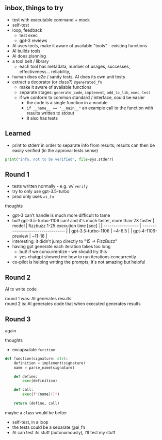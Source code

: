 ## inbox, things to try

- test with executable command + mock
- self-test
- loop, feedback
  - test exec
  - gpt-3 reviews
- AI uses tools, make it aware of available "tools" - existing functions
- AI builds tools
- AI does planning
- a tool belt / library
  - each tool has metadata, number of usages, successes, effectiveness... reliability, 
- human does e2e / sanity tests, AI does its own unit tests
- extract a decorator (or class?) `@generated_fn`
  - make it aware of available functions
  - separate stages: `generate_code`, `implement`, `add_to_lib`, `exec`, `test`
  - if we conform to common standard / interface, could be easier
    - the code is a single function in a module
    - `if __name__ == "__main__"` an example call to the function with results written to stdout
    - it also has tests

## Learned

- print to stderr in order to separate info from results; results can then be easily verified (in the approval tests sense)
```python
print("info, not to be verified", file=sys.stderr)
```

## Round 1

- tests written normally - e.g. w/ `verify`
- try to only use gpt-3.5-turbo
- prod only uses `ai_fn`

thoughts

- gpt-3 can't handle is much more difficult to tame
- but! gpt-3.5-turbo-1106 can! and it's much faster, more than 2X faster
  | model              | fizzbuzz 1-25 execution time [sec] |
  | ------------------ | ---------------------------------- |
  | gpt-3.5-turbo-1106 | ~4-6.5                             |
  | gpt-4-1106-preview | ~11-16                             |
- interesting: it didn't jump directly to "15 -> FizzBuzz"
- having gpt generate each iteration takes too long
  - but! if we concurrentize - we should try this
  - yes chatgpt showed me how to run iterations concurrently
- co-pilot is helping writing the prompts, it's not amazing but helpful

## Round 2

AI to write code

round 1 was: AI generates results  
round 2 is: AI generates code that when executed generates results

## Round 3

again

thoughts

- encapsulate `function`

```python
def function(signature: str):
    definition = implement(signature)
    name = parse_name(signature)

    def define:
        exec(definition)

    def call:
        exec(f"{name}()")
    
    return (define, call)
```

maybe a `class` would be better

- self-test, in a loop
- the tests could be a separate @ai_fn
- AI can test its stuff (autonomously), I'll test my stuff